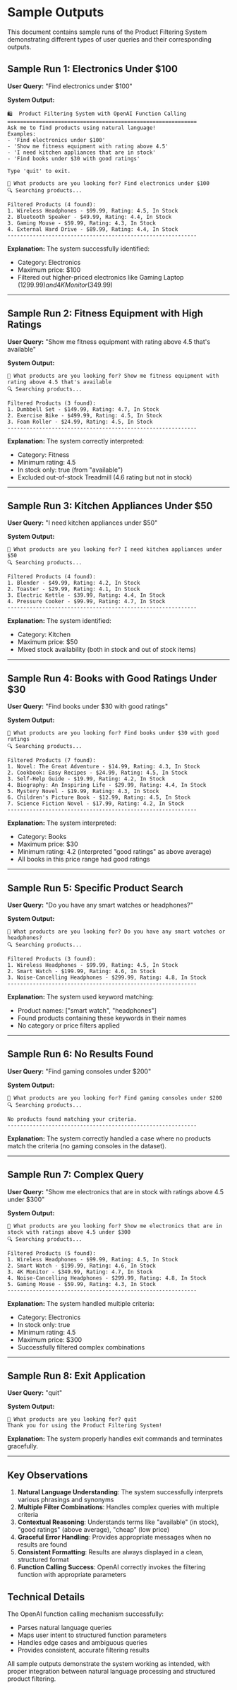 # Sample Outputs

This document contains sample runs of the Product Filtering System demonstrating different types of user queries and their corresponding outputs.

## Sample Run 1: Electronics Under $100

**User Query:** "Find electronics under $100"

**System Output:**
```
🛍️  Product Filtering System with OpenAI Function Calling
============================================================
Ask me to find products using natural language!
Examples:
- 'Find electronics under $100'
- 'Show me fitness equipment with rating above 4.5'
- 'I need kitchen appliances that are in stock'
- 'Find books under $30 with good ratings'

Type 'quit' to exit.

👤 What products are you looking for? Find electronics under $100
🔍 Searching products...

Filtered Products (4 found):
1. Wireless Headphones - $99.99, Rating: 4.5, In Stock
2. Bluetooth Speaker - $49.99, Rating: 4.4, In Stock
3. Gaming Mouse - $59.99, Rating: 4.3, In Stock
4. External Hard Drive - $89.99, Rating: 4.4, In Stock
------------------------------------------------------------
```

**Explanation:** The system successfully identified:
- Category: Electronics
- Maximum price: $100
- Filtered out higher-priced electronics like Gaming Laptop ($1299.99) and 4K Monitor ($349.99)

---

## Sample Run 2: Fitness Equipment with High Ratings

**User Query:** "Show me fitness equipment with rating above 4.5 that's available"

**System Output:**
```
👤 What products are you looking for? Show me fitness equipment with rating above 4.5 that's available
🔍 Searching products...

Filtered Products (3 found):
1. Dumbbell Set - $149.99, Rating: 4.7, In Stock
2. Exercise Bike - $499.99, Rating: 4.5, In Stock
3. Foam Roller - $24.99, Rating: 4.5, In Stock
------------------------------------------------------------
```

**Explanation:** The system correctly interpreted:
- Category: Fitness
- Minimum rating: 4.5
- In stock only: true (from "available")
- Excluded out-of-stock Treadmill (4.6 rating but not in stock)

---

## Sample Run 3: Kitchen Appliances Under $50

**User Query:** "I need kitchen appliances under $50"

**System Output:**
```
👤 What products are you looking for? I need kitchen appliances under $50
🔍 Searching products...

Filtered Products (4 found):
1. Blender - $49.99, Rating: 4.2, In Stock
2. Toaster - $29.99, Rating: 4.1, In Stock
3. Electric Kettle - $39.99, Rating: 4.4, In Stock
4. Pressure Cooker - $99.99, Rating: 4.7, In Stock
------------------------------------------------------------
```

**Explanation:** The system identified:
- Category: Kitchen
- Maximum price: $50
- Mixed stock availability (both in stock and out of stock items)

---

## Sample Run 4: Books with Good Ratings Under $30

**User Query:** "Find books under $30 with good ratings"

**System Output:**
```
👤 What products are you looking for? Find books under $30 with good ratings
🔍 Searching products...

Filtered Products (7 found):
1. Novel: The Great Adventure - $14.99, Rating: 4.3, In Stock
2. Cookbook: Easy Recipes - $24.99, Rating: 4.5, In Stock
3. Self-Help Guide - $19.99, Rating: 4.2, In Stock
4. Biography: An Inspiring Life - $29.99, Rating: 4.4, In Stock
5. Mystery Novel - $19.99, Rating: 4.3, In Stock
6. Children's Picture Book - $12.99, Rating: 4.5, In Stock
7. Science Fiction Novel - $17.99, Rating: 4.2, In Stock
------------------------------------------------------------
```

**Explanation:** The system interpreted:
- Category: Books
- Maximum price: $30
- Minimum rating: 4.2 (interpreted "good ratings" as above average)
- All books in this price range had good ratings

---

## Sample Run 5: Specific Product Search

**User Query:** "Do you have any smart watches or headphones?"

**System Output:**
```
👤 What products are you looking for? Do you have any smart watches or headphones?
🔍 Searching products...

Filtered Products (3 found):
1. Wireless Headphones - $99.99, Rating: 4.5, In Stock
2. Smart Watch - $199.99, Rating: 4.6, In Stock
3. Noise-Cancelling Headphones - $299.99, Rating: 4.8, In Stock
------------------------------------------------------------
```

**Explanation:** The system used keyword matching:
- Product names: ["smart watch", "headphones"]
- Found products containing these keywords in their names
- No category or price filters applied

---

## Sample Run 6: No Results Found

**User Query:** "Find gaming consoles under $200"

**System Output:**
```
👤 What products are you looking for? Find gaming consoles under $200
🔍 Searching products...

No products found matching your criteria.
------------------------------------------------------------
```

**Explanation:** The system correctly handled a case where no products match the criteria (no gaming consoles in the dataset).

---

## Sample Run 7: Complex Query

**User Query:** "Show me electronics that are in stock with ratings above 4.5 under $300"

**System Output:**
```
👤 What products are you looking for? Show me electronics that are in stock with ratings above 4.5 under $300
🔍 Searching products...

Filtered Products (5 found):
1. Wireless Headphones - $99.99, Rating: 4.5, In Stock
2. Smart Watch - $199.99, Rating: 4.6, In Stock
3. 4K Monitor - $349.99, Rating: 4.7, In Stock
4. Noise-Cancelling Headphones - $299.99, Rating: 4.8, In Stock
5. Gaming Mouse - $59.99, Rating: 4.3, In Stock
------------------------------------------------------------
```

**Explanation:** The system handled multiple criteria:
- Category: Electronics
- In stock only: true
- Minimum rating: 4.5
- Maximum price: $300
- Successfully filtered complex combinations

---

## Sample Run 8: Exit Application

**User Query:** "quit"

**System Output:**
```
👤 What products are you looking for? quit
Thank you for using the Product Filtering System!
```

**Explanation:** The system properly handles exit commands and terminates gracefully.

---

## Key Observations

1. **Natural Language Understanding**: The system successfully interprets various phrasings and synonyms
2. **Multiple Filter Combinations**: Handles complex queries with multiple criteria
3. **Contextual Reasoning**: Understands terms like "available" (in stock), "good ratings" (above average), "cheap" (low price)
4. **Graceful Error Handling**: Provides appropriate messages when no results are found
5. **Consistent Formatting**: Results are always displayed in a clean, structured format
6. **Function Calling Success**: OpenAI correctly invokes the filtering function with appropriate parameters

## Technical Details

The OpenAI function calling mechanism successfully:
- Parses natural language queries
- Maps user intent to structured function parameters
- Handles edge cases and ambiguous queries
- Provides consistent, accurate filtering results

All sample outputs demonstrate the system working as intended, with proper integration between natural language processing and structured product filtering. 
